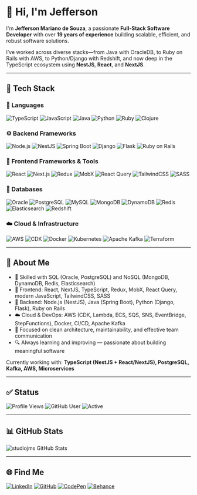 # 👋 Hi, I'm Jefferson

I'm **Jefferson Mariano de Souza**, a passionate **Full-Stack Software Developer** with over **19 years of experience** building scalable, efficient, and robust software solutions.

I’ve worked across diverse stacks—from Java with OracleDB, to Ruby on Rails with AWS, to Python/Django with Redshift, and now deep in the TypeScript ecosystem using **NestJS**, **React**, and **NextJS**.

---

## 🚀 Tech Stack

### 🔧 Languages
![TypeScript](https://img.shields.io/badge/TypeScript-3178C6?style=for-the-badge&logo=typescript&logoColor=white)
![JavaScript](https://img.shields.io/badge/JavaScript-F7DF1E?style=for-the-badge&logo=javascript&logoColor=black)
![Java](https://img.shields.io/badge/Java-ED8B00?style=for-the-badge&logo=java&logoColor=white)
![Python](https://img.shields.io/badge/Python-3776AB?style=for-the-badge&logo=python&logoColor=white)
![Ruby](https://img.shields.io/badge/Ruby-CC342D?style=for-the-badge&logo=ruby&logoColor=white)
![Clojure](https://img.shields.io/badge/Clojure-5881D8?style=for-the-badge&logo=clojure&logoColor=white)

### ⚙️ Backend Frameworks
![Node.js](https://img.shields.io/badge/Node.js-339933?style=for-the-badge&logo=nodedotjs&logoColor=white)
![NestJS](https://img.shields.io/badge/NestJS-E0234E?style=for-the-badge&logo=nestjs&logoColor=white)
![Spring Boot](https://img.shields.io/badge/Spring_Boot-6DB33F?style=for-the-badge&logo=springboot&logoColor=white)
![Django](https://img.shields.io/badge/Django-092E20?style=for-the-badge&logo=django&logoColor=white)
![Flask](https://img.shields.io/badge/Flask-000000?style=for-the-badge&logo=flask&logoColor=white)
![Ruby on Rails](https://img.shields.io/badge/Rails-CC0000?style=for-the-badge&logo=rubyonrails&logoColor=white)

### 🎨 Frontend Frameworks & Tools
![React](https://img.shields.io/badge/React-20232A?style=for-the-badge&logo=react&logoColor=61DAFB)
![Next.js](https://img.shields.io/badge/Next.js-000000?style=for-the-badge&logo=nextdotjs&logoColor=white)
![Redux](https://img.shields.io/badge/Redux-764ABC?style=for-the-badge&logo=redux&logoColor=white)
![MobX](https://img.shields.io/badge/MobX-FF9955?style=for-the-badge&logo=mobx&logoColor=white)
![React Query](https://img.shields.io/badge/React_Query-FF4154?style=for-the-badge&logo=reactquery&logoColor=white)
![TailwindCSS](https://img.shields.io/badge/TailwindCSS-06B6D4?style=for-the-badge&logo=tailwindcss&logoColor=white)
![SASS](https://img.shields.io/badge/SASS-CC6699?style=for-the-badge&logo=sass&logoColor=white)

### 💾 Databases
![Oracle](https://img.shields.io/badge/Oracle_DB-F80000?style=for-the-badge&logo=oracle&logoColor=white)
![PostgreSQL](https://img.shields.io/badge/PostgreSQL-336791?style=for-the-badge&logo=postgresql&logoColor=white)
![MySQL](https://img.shields.io/badge/MySQL-4479A1?style=for-the-badge&logo=mysql&logoColor=white)
![MongoDB](https://img.shields.io/badge/MongoDB-47A248?style=for-the-badge&logo=mongodb&logoColor=white)
![DynamoDB](https://img.shields.io/badge/DynamoDB-4053D6?style=for-the-badge&logo=amazondynamodb&logoColor=white)
![Redis](https://img.shields.io/badge/Redis-DC382D?style=for-the-badge&logo=redis&logoColor=white)
![Elasticsearch](https://img.shields.io/badge/Elasticsearch-005571?style=for-the-badge&logo=elasticsearch&logoColor=white)
![Redshift](https://img.shields.io/badge/Amazon_Redshift-8C4FFF?style=for-the-badge&logo=amazonredshift&logoColor=white)

### ☁️ Cloud & Infrastructure
![AWS](https://img.shields.io/badge/AWS-232F3E?style=for-the-badge&logo=amazonaws&logoColor=white)
![CDK](https://img.shields.io/badge/AWS_CDK-FF9900?style=for-the-badge&logo=amazonaws&logoColor=white)
![Docker](https://img.shields.io/badge/Docker-2496ED?style=for-the-badge&logo=docker&logoColor=white)
![Kubernetes](https://img.shields.io/badge/Kubernetes-326CE5?style=for-the-badge&logo=kubernetes&logoColor=white)
![Apache Kafka](https://img.shields.io/badge/Kafka-231F20?style=for-the-badge&logo=apachekafka&logoColor=white)
![Terraform](https://img.shields.io/badge/Terraform-623CE4?style=for-the-badge&logo=terraform&logoColor=white)

---

## 🧠 About Me

- 💾 Skilled with SQL (Oracle, PostgreSQL) and NoSQL (MongoDB, DynamoDB, Redis, Elasticsearch)
- 🎨 Frontend: React, NextJS, TypeScript, Redux, MobX, React Query, modern JavaScript, TailwindCSS, SASS
- 🔧 Backend: Node.js (NestJS), Java (Spring Boot), Python (Django, Flask), Ruby on Rails
- ☁️ Cloud & DevOps: AWS (CDK, Lambda, ECS, SQS, SNS, EventBridge, StepFunctions), Docker, CI/CD, Apache Kafka
- 🧩 Focused on clean architecture, maintainability, and effective team communication
- 🔍 Always learning and improving — passionate about building meaningful software

Currently working with:
**TypeScript (NestJS + React/NextJS), PostgreSQL, Kafka, AWS, Microservices**

---

## ✅ Status

![Profile Views](https://komarev.com/ghpvc/?username=studiojms&label=Profile%20views&color=0e75b6&style=flat)
![GitHub User](https://img.shields.io/badge/Years_of_Experience-19+-blue?style=flat-square)
![Active](https://img.shields.io/badge/Currently_Working_With-NestJS,_NextJS_&_Typescript-blueviolet?style=flat-square)

---

## 📊 GitHub Stats

<p align="left">
  <img src="https://github-readme-stats.vercel.app/api?username=studiojms&show_icons=true&hide_rank=true&layout=donut" alt="studiojms GitHub Stats" />
<!--   <img src="https://github-readme-stats.vercel.app/api/top-langs?username=studiojms&layout=compact" alt="studiojms Languages" /> -->
</p>

---

## 🌐 Find Me

[![LinkedIn](https://img.shields.io/badge/LinkedIn-0A66C2?style=for-the-badge&logo=linkedin&logoColor=white)](https://linkedin.com/in/jefferson-mariano-de-souza)
[![GitHub](https://img.shields.io/badge/GitHub-100000?style=for-the-badge&logo=github&logoColor=white)](https://github.com/studiojms)
[![CodePen](https://img.shields.io/badge/CodePen-000000?style=for-the-badge&logo=codepen&logoColor=white)](https://codepen.io/studiojms)
[![Behance](https://img.shields.io/badge/Behance-1769FF?style=for-the-badge&logo=behance&logoColor=white)](https://www.behance.net/studiojms)

